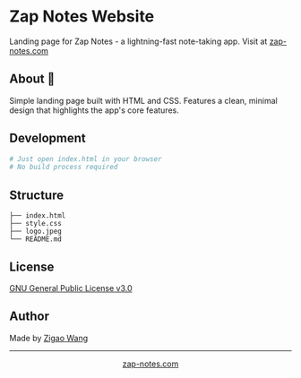 # Zap Notes Website

Landing page for Zap Notes - a lightning-fast note-taking app. Visit at [zap-notes.com](https://zap-notes.com)

## About 🚀

Simple landing page built with HTML and CSS. Features a clean, minimal design that highlights the app's core features.

## Development

```bash
# Just open index.html in your browser
# No build process required
```

## Structure

```
├── index.html
├── style.css
├── logo.jpeg
└── README.md
```

## License

[GNU General Public License v3.0](LICENSE)

## Author

Made by [Zigao Wang](https://github.com/ZigaoWang)

---

<div align="center">
  <a href="https://zap-notes.com">zap-notes.com</a>
</div>
